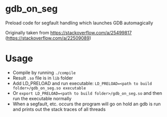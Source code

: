 # gdb_on_seg
Preload code for segfault handling which launches GDB automagically

Originally taken from https://stackoverflow.com/a/25499817 (https://stackoverflow.com/a/22509089)


# Usage

- Compile by running ``./compile``
- Result ``.so`` file is in ``lib`` folder
- Add LD_PRELOAD and run executable: ``LD_PRELOAD=<path to build folder>/gdb_on_seg.so executable``
- Or ``export LD_PRELOAD=<path to build folder>/gdb_on_seg.so`` and then run the executable normally
- When a segfault, etc. occurs the program will go on hold an gdb is run and prints out the stack traces of all threads
